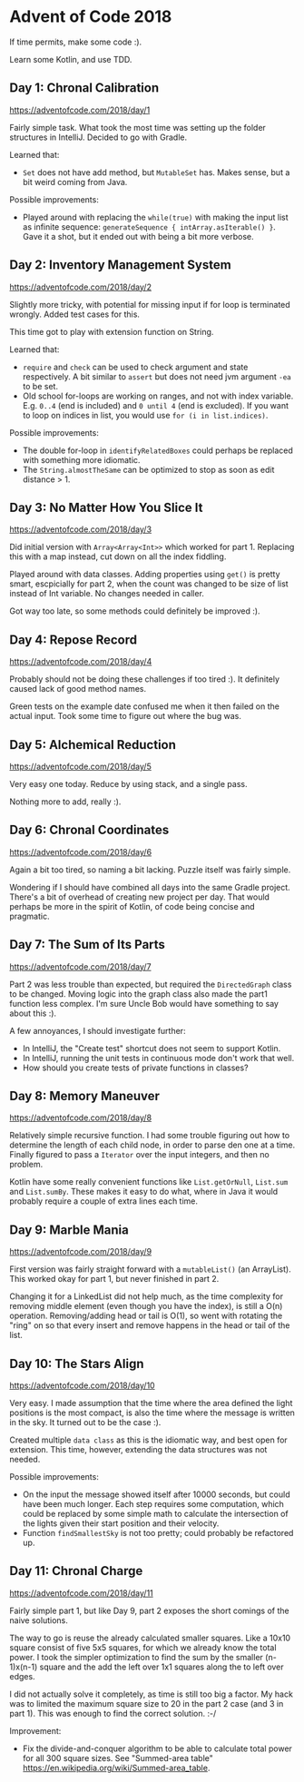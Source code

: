 Advent of Code 2018
===================

If time permits, make some code :).

Learn some Kotlin, and use TDD.

Day 1: Chronal Calibration
--------------------------

<https://adventofcode.com/2018/day/1>

Fairly simple task. What took the most time was setting up the folder structures in IntelliJ. Decided to go with Gradle.

Learned that:

* `Set` does not have add method, but `MutableSet` has. Makes sense, but a bit weird coming from Java.

Possible improvements:

* Played around with replacing the `while(true)` with making the input list as infinite sequence:
`generateSequence { intArray.asIterable() }`. Gave it a shot, but it ended out with being a bit more verbose.


Day 2: Inventory Management System
----------------------------------

<https://adventofcode.com/2018/day/2>

Slightly more tricky, with potential for missing input if for loop is terminated wrongly. Added test cases for this.
 
This time got to play with extension function on String.

Learned that:

* `require` and `check` can be used to check argument and state respectively. A bit similar to `assert` but does not need
jvm argument `-ea` to be set.
* Old school for-loops are working on ranges, and not with index variable. E.g. `0..4` (end is included) and 
`0 until 4` (end is excluded). If you want to loop on indices in list, you would use `for (i in list.indices)`.

Possible improvements:

* The double for-loop in `identifyRelatedBoxes` could perhaps be replaced with something more idiomatic. 
* The `String.almostTheSame` can be optimized to stop as soon as edit distance > 1.


Day 3: No Matter How You Slice It
---------------------------------

<https://adventofcode.com/2018/day/3>

Did initial version with `Array<Array<Int>>` which worked for part 1. Replacing this with a map instead, cut down on all
the index fiddling.

Played around with data classes. Adding properties using `get()` is pretty smart, escpicially for part 2, when the count
was changed to be size of list instead of Int variable. No changes needed in caller.

Got way too late, so some methods could definitely be improved :).


Day 4: Repose Record
--------------------

<https://adventofcode.com/2018/day/4>

Probably should not be doing these challenges if too tired :). It definitely caused lack of good method names. 

Green tests on the example date confused me when it then failed on the actual input. Took some time to figure out where
the bug was.

Day 5: Alchemical Reduction
---------------------------

<https://adventofcode.com/2018/day/5>

Very easy one today. Reduce by using stack, and a single pass.

Nothing more to add, really :).


Day 6: Chronal Coordinates
--------------------------

<https://adventofcode.com/2018/day/6>

Again a bit too tired, so naming a bit lacking. Puzzle itself was fairly simple.

Wondering if I should have combined all days into the same Gradle project. There's a bit of overhead of creating new
project per day. That would perhaps be more in the spirit of Kotlin, of code being concise and pragmatic.


Day 7: The Sum of Its Parts
---------------------------

<https://adventofcode.com/2018/day/7>

Part 2 was less trouble than expected, but required the `DirectedGraph` class to be changed. Moving logic into the graph
class also made the part1 function less complex. I'm sure Uncle Bob would have something to say about this :).

A few annoyances, I should investigate further:
* In IntelliJ, the "Create test" shortcut does not seem to support Kotlin.
* In IntelliJ, running the unit tests in continuous mode don't work that well.
* How should you create tests of private functions in classes?
 
 
Day 8: Memory Maneuver
----------------------
 
<https://adventofcode.com/2018/day/8>

Relatively simple recursive function. I had some trouble figuring out how to determine the length of each child node, in
order to parse den one at a time. Finally figured to pass a `Iterator` over the input integers, and then no problem.

Kotlin have some really convenient functions like `List.getOrNull`, `List.sum` and `List.sumBy`. These makes it easy
to do what, where in Java it would probably require a couple of extra lines each time.


Day 9: Marble Mania
-------------------

<https://adventofcode.com/2018/day/9>

First version was fairly straight forward with a `mutableList()` (an ArrayList). This worked okay for part 1, but never
finished in part 2.

Changing it for a LinkedList did not help much, as the time complexity for removing middle element (even though you
have the index), is still a O(n) operation. Removing/adding head or tail is O(1), so went with rotating the "ring" on
so that every insert and remove happens in the head or tail of the list.
 

Day 10: The Stars Align
-----------------------

<https://adventofcode.com/2018/day/10>

Very easy. I made assumption that the time where the area defined the light positions is the most compact, is also the
time where the message is written in the sky. It turned out to be the case :). 

Created multiple `data class` as this is the idiomatic way, and best open for extension. This time, however, extending 
the data structures was not needed.

Possible improvements:
* On the input the message showed itself after 10000 seconds, but could have been much longer. Each step requires some 
  computation, which could be replaced by some simple math to calculate the intersection of the lights given their start
  position and their velocity. 
* Function `findSmallestSky` is not too pretty; could probably be refactored up.


Day 11: Chronal Charge
----------------------

<https://adventofcode.com/2018/day/11>

Fairly simple part 1, but like Day 9, part 2 exposes the short comings of the naive solutions.

The way to go is reuse the already calculated smaller squares. Like a 10x10 square consist of five 5x5 squares, for 
which we already know the total power. I took the simpler optimization to find the sum by the smaller (n-1)x(n-1) square
and the add the left over 1x1 squares along the to left over edges. 

I did not actually solve it completely, as time is still too big a factor. My hack was to limited the maximum square 
size to 20 in the part 2 case (and 3 in part 1). This was enough to find the correct solution. :-/

Improvement:
* Fix the divide-and-conquer algorithm to be able to calculate total power for all 300 square sizes. See "Summed-area
table" <https://en.wikipedia.org/wiki/Summed-area_table>.